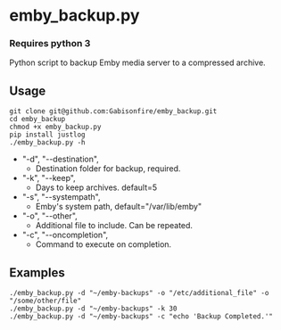 # emby_backup.py
### **Requires python 3** 
Python script to backup Emby media server to a compressed archive.

## Usage
```
git clone git@github.com:Gabisonfire/emby_backup.git
cd emby_backup
chmod +x emby_backup.py
pip install justlog
./emby_backup.py -h
```

- "-d", "--destination",
  - Destination folder for backup, required.
- "-k", "--keep",
  - Days to keep archives. default=5
- "-s", "--systempath",
  - Emby's system path, default="/var/lib/emby"
- "-o", "--other",
  - Additional file to include. Can be repeated.
- "-c", "--oncompletion",
  - Command to execute on completion.

## Examples

```
./emby_backup.py -d "~/emby-backups" -o "/etc/additional_file" -o "/some/other/file"
./emby_backup.py -d "~/emby-backups" -k 30
./emby_backup.py -d "~/emby-backups" -c "echo 'Backup Completed.'"
```
